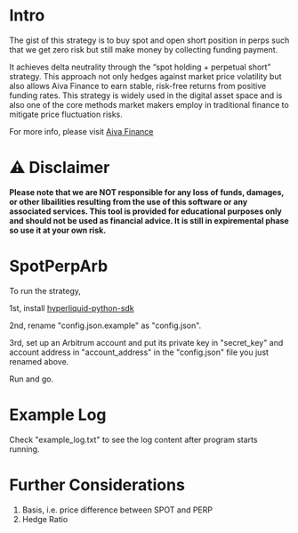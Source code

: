 # Intro
The gist of this strategy is to buy spot and open short position in perps such that we get zero risk but still make money by collecting funding payment.

It achieves delta neutrality through the “spot holding + perpetual short” strategy. This approach not only hedges against market price volatility but also allows Aiva Finance to earn stable, risk-free returns from positive funding rates. This strategy is widely used in the digital asset space and is also one of the core methods market makers employ in traditional finance to mitigate price fluctuation risks.

For more info, please visit [Aiva Finance](https://aivafinance.gitbook.io/aivafinance-docs/)

# ⚠️ Disclaimer
**Please note that we are NOT responsible for any loss of funds, damages, or other libailities resulting from the use of this software or any associated services. This tool is provided for educational purposes only and should not be used as financial advice. It is still in expiremental phase so use it at your own risk.**

# SpotPerpArb

To run the strategy,

1st, install [hyperliquid-python-sdk](https://github.com/hyperliquid-dex/hyperliquid-python-sdk/)

2nd, rename "config.json.example" as "config.json".

3rd, set up an Arbitrum account and put its private key in "secret_key" and account address in "account_address" in the "config.json" file you just renamed above.

Run and go.



# Example Log

Check "example_log.txt" to see the log content after program starts running.


# Further Considerations

1. Basis, i.e. price difference between SPOT and PERP
2. Hedge Ratio
